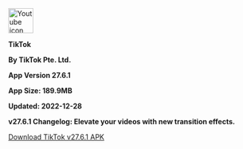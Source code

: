 <!-- Start of Maintenance Code -->

<!--
![Maintenance](https://t3.ftcdn.net/jpg/04/44/75/44/360_F_444754442_lbDJCXoY7ovdSQatibGicJC8OlmUOep5.jpg)

**The TikTok page is currently down due to page maintenance in order to improve this page and make it better**

**Estimate time until over: Few minutes**
-->

<!-- End of Maintenance Code -->



<!-- Start of Page Code -->


<img crossorigin="anonymous" src="https://image.winudf.com/v2/image1/Y29tLnNzLmFuZHJvaWQudWdjLnRyaWxsX2ljb25fMTY2NTY4MTc5OF8wMDI/icon.png?w=100&fakeurl=1&type=.webp" class="svg" alt="Youtube icon" width="50" height="50">

**TikTok**

**By TikTok Pte. Ltd.**

**App Version 27.6.1**

**App Size: 189.9MB**

**Updated: 2022-12-28**

**v27.6.1 Changelog: Elevate your videos with new transition effects.**

<a href="https://d.apkpure.com/b/APK/com.zhiliaoapp.musically?versionCode=2022706010">Download TikTok v27.6.1 APK</a>


<!-- End of Page Code -->
